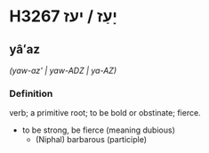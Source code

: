 # H3267 יָעַז / יעז

## yâʻaz

_(yaw-az' | yaw-ADZ | ya-AZ)_

### Definition

verb; a primitive root; to be bold or obstinate; fierce.

- to be strong, be fierce (meaning dubious)
    - (Niphal) barbarous (participle)
